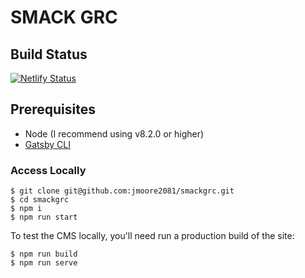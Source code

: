# SMACK GRC

## Build Status

[![Netlify Status](https://api.netlify.com/api/v1/badges/8874feaa-1fc4-4945-b4d6-bd0aae49dd90/deploy-status)](https://app.netlify.com/sites/smackgrc/deploys)

## Prerequisites

- Node (I recommend using v8.2.0 or higher)
- [Gatsby CLI](https://www.gatsbyjs.org/docs/)

### Access Locally
```
$ git clone git@github.com:jmoore2081/smackgrc.git
$ cd smackgrc
$ npm i
$ npm run start
```
To test the CMS locally, you'll need run a production build of the site:
```
$ npm run build
$ npm run serve
```